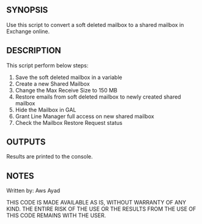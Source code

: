 ## SYNOPSIS 
Use this script to convert a soft deleted mailbox to a shared mailbox in Exchange online.
 
## DESCRIPTION  
This script perform below steps:
1. Save the soft deleted mailbox in a variable
2. Create a new Shared Mailbox
3. Change the Max Receive Size to 150 MB
4. Restore emails from soft deleted mailbox to newly created shared mailbox
5. Hide the Mailbox in GAL
6. Grant Line Manager full access on new shared mailbox
7. Check the Mailbox Restore Request status

## OUTPUTS 
Results are printed to the console.
 
## NOTES 
Written by: Aws Ayad

THIS CODE IS MADE AVAILABLE AS IS, WITHOUT WARRANTY OF ANY KIND. THE ENTIRE RISK OF THE USE OR THE RESULTS FROM THE USE OF THIS
CODE REMAINS WITH THE USER.